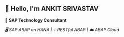 ## 👋 Hello, I'm ANKIT SRIVASTAV

**💼 SAP Technology Consultant**

*🖥️ SAP ABAP on HANA | 💡 RESTful ABAP | ☁️ ABAP Cloud*
